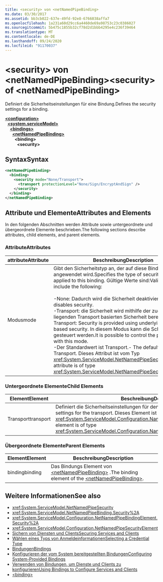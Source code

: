 ```yaml
---
title: <security> von <netNamedPipeBinding>
ms.date: 03/30/2017
ms.assetid: bb3cb022-637e-49fd-92e8-6766038affa7
ms.openlocfilehash: 1a231a60d29cc6a4460de69a98753c23c0386027
ms.sourcegitcommit: 5b475c1855b32cf78d2d1bbb4295e4c236f39464
ms.translationtype: MT
ms.contentlocale: de-DE
ms.lasthandoff: 09/24/2020
ms.locfileid: "91170037"
---
```

# <a name="security-of-netnamedpipebinding"></a><span data-ttu-id="37fe5-102">\<security> von \<netNamedPipeBinding></span><span class="sxs-lookup"><span data-stu-id="37fe5-102">\<security> of \<netNamedPipeBinding></span></span>

<span data-ttu-id="37fe5-103">Definiert die Sicherheitseinstellungen für eine Bindung.</span><span class="sxs-lookup"><span data-stu-id="37fe5-103">Defines the security settings for a binding.</span></span>  
  
[**\<configuration>**](../configuration-element.md)\
&nbsp;&nbsp;[**\<system.serviceModel>**](system-servicemodel.md)\
&nbsp;&nbsp;&nbsp;&nbsp;[**\<bindings>**](bindings.md)\
&nbsp;&nbsp;&nbsp;&nbsp;&nbsp;&nbsp;[**\<netNamedPipeBinding>**](netnamedpipebinding.md)\
&nbsp;&nbsp;&nbsp;&nbsp;&nbsp;&nbsp;&nbsp;&nbsp;**\<binding>**\
&nbsp;&nbsp;&nbsp;&nbsp;&nbsp;&nbsp;&nbsp;&nbsp;&nbsp;&nbsp;**\<security>**  
  
## <a name="syntax"></a><span data-ttu-id="37fe5-104">Syntax</span><span class="sxs-lookup"><span data-stu-id="37fe5-104">Syntax</span></span>  
  
```xml  
<netNamedPipeBinding>
  <binding>
    <security mode="None/Transport">
      <transport protectionLevel="None/Sign/EncryptAndSign" />
    </security>
  </binding>
</netNamedPipeBinding>
```  
  
## <a name="attributes-and-elements"></a><span data-ttu-id="37fe5-105">Attribute und Elemente</span><span class="sxs-lookup"><span data-stu-id="37fe5-105">Attributes and Elements</span></span>  

 <span data-ttu-id="37fe5-106">In den folgenden Abschnitten werden Attribute sowie untergeordnete und übergeordnete Elemente beschrieben.</span><span class="sxs-lookup"><span data-stu-id="37fe5-106">The following sections describe attributes, child elements, and parent elements.</span></span>  
  
### <a name="attributes"></a><span data-ttu-id="37fe5-107">Attribute</span><span class="sxs-lookup"><span data-stu-id="37fe5-107">Attributes</span></span>  
  
|<span data-ttu-id="37fe5-108">attribute</span><span class="sxs-lookup"><span data-stu-id="37fe5-108">Attribute</span></span>|<span data-ttu-id="37fe5-109">Beschreibung</span><span class="sxs-lookup"><span data-stu-id="37fe5-109">Description</span></span>|  
|---------------|-----------------|  
|<span data-ttu-id="37fe5-110">Modus</span><span class="sxs-lookup"><span data-stu-id="37fe5-110">mode</span></span>|<span data-ttu-id="37fe5-111">Gibt den Sicherheitstyp an, der auf diese Bindung angewendet wird.</span><span class="sxs-lookup"><span data-stu-id="37fe5-111">Specifies the type of security that is applied to this binding.</span></span> <span data-ttu-id="37fe5-112">Gültige Werte sind:</span><span class="sxs-lookup"><span data-stu-id="37fe5-112">Valid values include the following:</span></span><br /><br /> <span data-ttu-id="37fe5-113">-None: Dadurch wird die Sicherheit deaktiviert.</span><span class="sxs-lookup"><span data-stu-id="37fe5-113">-   None: This disables security.</span></span><br /><span data-ttu-id="37fe5-114">-Transport: die Sicherheit wird mithilfe der zugrunde liegenden Transport basierten Sicherheit bereitgestellt.</span><span class="sxs-lookup"><span data-stu-id="37fe5-114">-   Transport: Security is provided using underlying transport based security.</span></span> <span data-ttu-id="37fe5-115">In diesem Modus kann die Schutzstufe gesteuert werden.</span><span class="sxs-lookup"><span data-stu-id="37fe5-115">It is possible to control the protection level with this mode.</span></span><br /><span data-ttu-id="37fe5-116">-Der Standardwert ist Transport.</span><span class="sxs-lookup"><span data-stu-id="37fe5-116">-   The default value is Transport.</span></span> <span data-ttu-id="37fe5-117">Dieses Attribut ist vom Typ <xref:System.ServiceModel.NetNamedPipeSecurityMode>.</span><span class="sxs-lookup"><span data-stu-id="37fe5-117">This attribute is of type <xref:System.ServiceModel.NetNamedPipeSecurityMode>.</span></span>|  
  
### <a name="child-elements"></a><span data-ttu-id="37fe5-118">Untergeordnete Elemente</span><span class="sxs-lookup"><span data-stu-id="37fe5-118">Child Elements</span></span>  
  
|<span data-ttu-id="37fe5-119">Element</span><span class="sxs-lookup"><span data-stu-id="37fe5-119">Element</span></span>|<span data-ttu-id="37fe5-120">Beschreibung</span><span class="sxs-lookup"><span data-stu-id="37fe5-120">Description</span></span>|  
|-------------|-----------------|  
|<span data-ttu-id="37fe5-121">Transport</span><span class="sxs-lookup"><span data-stu-id="37fe5-121">transport</span></span>|<span data-ttu-id="37fe5-122">Definiert die Sicherheitseinstellungen für den Transport.</span><span class="sxs-lookup"><span data-stu-id="37fe5-122">Defines the security settings for the transport.</span></span> <span data-ttu-id="37fe5-123">Dieses Element ist vom Typ <xref:System.ServiceModel.Configuration.NamedPipeTransportSecurityElement>.</span><span class="sxs-lookup"><span data-stu-id="37fe5-123">This element is of type <xref:System.ServiceModel.Configuration.NamedPipeTransportSecurityElement>.</span></span>|  
  
### <a name="parent-elements"></a><span data-ttu-id="37fe5-124">Übergeordnete Elemente</span><span class="sxs-lookup"><span data-stu-id="37fe5-124">Parent Elements</span></span>  
  
|<span data-ttu-id="37fe5-125">Element</span><span class="sxs-lookup"><span data-stu-id="37fe5-125">Element</span></span>|<span data-ttu-id="37fe5-126">Beschreibung</span><span class="sxs-lookup"><span data-stu-id="37fe5-126">Description</span></span>|  
|-------------|-----------------|  
|<span data-ttu-id="37fe5-127">binding</span><span class="sxs-lookup"><span data-stu-id="37fe5-127">binding</span></span>|<span data-ttu-id="37fe5-128">Das Bindungs Element von [\<netNamedPipeBinding>](netnamedpipebinding.md) .</span><span class="sxs-lookup"><span data-stu-id="37fe5-128">The binding element of the [\<netNamedPipeBinding>](netnamedpipebinding.md).</span></span>|  
  
## <a name="see-also"></a><span data-ttu-id="37fe5-129">Weitere Informationen</span><span class="sxs-lookup"><span data-stu-id="37fe5-129">See also</span></span>

- <xref:System.ServiceModel.NetNamedPipeSecurity>
- <xref:System.ServiceModel.NetNamedPipeBinding.Security%2A>
- <xref:System.ServiceModel.Configuration.NetNamedPipeBindingElement.Security%2A>
- <xref:System.ServiceModel.Configuration.NetNamedPipeSecurityElement>
- [<span data-ttu-id="37fe5-130">Sichern von Diensten und Clients</span><span class="sxs-lookup"><span data-stu-id="37fe5-130">Securing Services and Clients</span></span>](../../../wcf/feature-details/securing-services-and-clients.md)
- [<span data-ttu-id="37fe5-131">Wählen eines Typs von Anmeldeinformationen</span><span class="sxs-lookup"><span data-stu-id="37fe5-131">Selecting a Credential Type</span></span>](../../../wcf/feature-details/selecting-a-credential-type.md)
- [<span data-ttu-id="37fe5-132">Bindungen</span><span class="sxs-lookup"><span data-stu-id="37fe5-132">Bindings</span></span>](../../../wcf/bindings.md)
- [<span data-ttu-id="37fe5-133">Konfigurieren der vom System bereitgestellten Bindungen</span><span class="sxs-lookup"><span data-stu-id="37fe5-133">Configuring System-Provided Bindings</span></span>](../../../wcf/feature-details/configuring-system-provided-bindings.md)
- [<span data-ttu-id="37fe5-134">Verwenden von Bindungen, um Dienste und Clients zu konfigurieren</span><span class="sxs-lookup"><span data-stu-id="37fe5-134">Using Bindings to Configure Services and Clients</span></span>](../../../wcf/using-bindings-to-configure-services-and-clients.md)
- [\<binding>](bindings.md)
